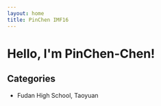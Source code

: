 ```yaml
---
layout: home
title: PinChen IMF16
---
```


# Hello, I'm PinChen-Chen!
## Categories
- Fudan High School, Taoyuan
